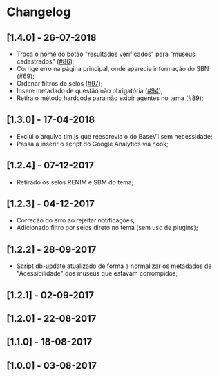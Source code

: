 # Changelog

## [1.4.0] - 26-07-2018
- Troca o nome do botão "resultados verificados" para "museus cadastrados" ([#86](https://github.com/culturagovbr/mapasculturais-museus/issues/86));
- Corrige erro na página principal, onde aparecia informação do SBN ([#69](https://github.com/culturagovbr/mapasculturais-museus/issues/69));
- Ordenar filtros de selos ([#97](https://github.com/culturagovbr/mapasculturais-museus/issues/97));
- Insere metadado de questão não obrigatória ([#94](https://github.com/culturagovbr/mapasculturais-museus/issues/94));
- Retira o método hardcode para não exibir agentes no tema ([#89](https://github.com/culturagovbr/mapasculturais-museus/issues/89));

## [1.3.0] - 17-04-2018
- Exclui o arquivo tim.js que reescrevia o do BaseV1 sem necessidade;
- Passa a inserir o script do Google Analytics via hook;

## [1.2.4] - 07-12-2017
- Retirado os selos RENIM e SBM do tema;

## [1.2.3] - 04-12-2017
- Correção do erro ao rejeitar notificações;
- Adicionado filtro por selos direto no tema (sem uso de plugins);

## [1.2.2] - 28-09-2017
- Script db-update atualizado de forma a normalizar os metadados de "Acessibilidade" dos museus que estavam corrompidos;

## [1.2.1] - 02-09-2017

## [1.2.0] - 22-08-2017

## [1.1.0] - 18-08-2017

## [1.0.0] - 03-08-2017
